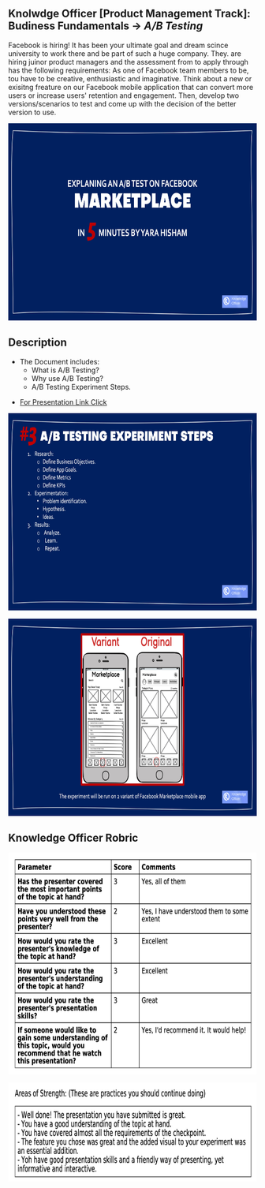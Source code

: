 ## Knolwdge Officer [Product Management Track]: Budiness Fundamentals -> _A/B Testing_
Facebook is hiring! It has been your ultimate goal and dream scince university to work there and be part of such a huge company. They. are hiring juinor product managers and the assessment from to apply through has the following requirements: As one of Facebook team members to be, tou have to be creative, enthusiastic and imaginative. Think about a new or exisitng freature on our Facebook mobile application that can convert more users or increase users' retention and engagement. Then, develop two versions/scenarios to test and come up with the decision of the better version to use.

<p align="center">
<img src="https://github.com/yarahisham/Facebook_Marketplace-AB_Testing/blob/main/Images/Slide1.jpeg" alt="alt text" width="700" height="400" >
</p>

## Description
- The Document includes:
  - What is A/B Testing?
  - Why use A/B Testing?
  - A/B Testing Experiment Steps.
 
 * [For Presentation Link Click](https://drive.google.com/file/d/1FSsSU4aJ97p2uxy0a3kbpBxOYEo3jmKS/view?usp=sharing)

 
<p align="center">
<img src="https://github.com/yarahisham/Facebook_Marketplace-AB_Testing/blob/main/Images/Slide4.jpeg" alt="alt text" width="700" height="400" >
</p>
 
<p align="center">
<img src="https://github.com/yarahisham/Facebook_Marketplace-AB_Testing/blob/main/Images/Slide9.jpeg" alt="alt text" width="700" height="400" >
</p>
 
## Knowledge Officer Robric
<p align="center">
<img src="https://github.com/yarahisham/Facebook_Marketplace-AB_Testing/blob/main/Images/Screen%20Shot%202021-04-27%20at%204.01.56%20PM.jpg" alt="alt text" width="700" height="450" >
</p>

<p align="center">
<img src="https://github.com/yarahisham/Facebook_Marketplace-AB_Testing/blob/main/Images/Screen%20Shot%202021-04-27%20at%204.02.06%20PM.jpg" alt="alt text" width="700" height="200" >
</p>
